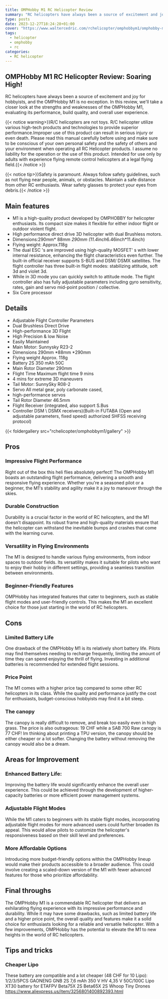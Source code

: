 ```yaml
---
title: OMPHobby M1 RC Helicopter Review
summary: "RC helicopters have always been a source of excitement and joy for hobbyists, and the OMPHobby M1 is no exception. In this review, we'll take a closer look at the strengths and weaknesses of the OMPHobby M1, evaluating its performance, build quality, and overall user experience."
type: posts
date: 2023-12-27T18:24:28+01:00
cover: "https://www.waltercedric.com/rchelicopter/omphobbym1/omphobby-m1-header.webp?width=100px"
tags:
  - helicopter
  - omphobby
  - rc
categories:
  - RC helicopter
---
```

## OMPHobby M1 RC Helicopter Review: Soaring High!

RC helicopters have always been a source of excitement and joy for hobbyists, and the OMPHobby M1 is no exception. In this review, we'll take a closer look at the strengths and weaknesses of the OMPHobby M1, evaluating its performance, build quality, and overall user experience.

{{< notice warning>}}R/C helicopters are not toys. R/C helicopter utilize various high-tech products and technologies to provide superior performance.Improper use of this product can result in serious injury or even death. Please read this manual carefully before using and make sure to be conscious of your own personal safety and the safety of others and your environment when operating all RC Helicopter products.
I assume no liability for the operation or the use of this product. Intended for use only by adults with experience flying remote control helicopters at a legal flying field.{{< /notice >}}

{{< notice tip>}}Safety is paramount. Always follow safety guidelines, such as not flying near people, animals, or obstacles. Maintain a safe distance from other RC enthusiasts. Wear safety glasses to protect your eyes from debris.{{< /notice >}}

## Main features
* M1 is a high-quality product developed by OMPHOBBY for helicopter enthusiasts. Its compact size makes it flexible for either indoor flight or outdoor violent flight.
* High performance direct drive 3D helicopter with dual Brushless motors.
* Dimensions:290mm* 88mm *290mm (11.4inch*6.46inch*11.4inch)
* Flying weight: Approx.118g
* The dual ESC 's are improved using high-quality MOSFET' s with lower internal resistance, enhancing the flight characteristics even further. The built-in official receiver supports S-BUS and DSM/ DSMX satellites. The flight controller has three built-in flight modes: stabilizing attitude, soft 3d and violet 3d.
* While in 3D mode you can quickly switch to attitude mode. The flight controller also has fully adjustable parameters including gyro sensitivity, rates, gain and servo mid-point position / collective.
* Six Core processor

## Details
* Adjustable Flight Controller Parameters
* Dual Brushless Direct Drive
* High-performance 3D Flight
* High Precision & low Noise
* Easily Maintained
* Main Motor: Sunnysky R23-2
* Dimensions 290mm *88mm *290mm
* Flying weight Approx. 118g
* Battery 2S 350 mAh 50C
* Main Rotor Diameter 290mm
* Flight Time Maximum flight time 9 mins
* 4 mins for extreme 3D maneuvers
* Tail Motor: SunnySky R08-2
* Servo All metal gear, poly carbonate cased,
* high-performance servos
* Tail Rotor Diameter  46.5mm
* Flight Receiver (integrated, also support S.Bus
* Controller DSM \ DSMX receivers)(Built-in FUTABA (Open and adjustable parameters, fixed speed) authorized SHFSS receiving protocol)

{{< foldergallery src="rchelicopter/omphobbym1/gallery" >}}

## Pros

### Impressive Flight Performance
Right out of the box this heli flies absolutely perfect!
The OMPHobby M1 boasts an outstanding flight performance, delivering a smooth and responsive flying experience. Whether you're a seasoned pilot or a beginner, the M1's stability and agility make it a joy to maneuver through the skies.

### Durable Construction
Durability is a crucial factor in the world of RC helicopters, and the M1 doesn't disappoint. Its robust frame and high-quality materials ensure that the helicopter can withstand the inevitable bumps and crashes that come with the learning curve.

### Versatility in Flying Environments
The M1 is designed to handle various flying environments, from indoor spaces to outdoor fields. Its versatility makes it suitable for pilots who want to enjoy their hobby in different settings, providing a seamless transition between environments.

### Beginner-Friendly Features
OMPHobby has integrated features that cater to beginners, such as stable flight modes and user-friendly controls. This makes the M1 an excellent choice for those just starting in the world of RC helicopters.

## Cons

### Limited Battery Life
One drawback of the OMPHobby M1 is its relatively short battery life. Pilots may find themselves needing to recharge frequently, limiting the amount of time they can spend enjoying the thrill of flying. Investing in additional batteries is recommended for extended flight sessions.

### Price Point
The M1 comes with a higher price tag compared to some other RC helicopters in its class. While the quality and performance justify the cost for enthusiasts, budget-conscious hobbyists may find it a bit steep.

### The canopy
The canopy is really difficult to remove, and break too easily even in high grass. The price is also outrageous: 19 CHF while a SAB 700 Raw canopy is 77 CHF! Im thinking about printing a TPU version, the canopy should be either cheaper or a lot softer. Changing the battery without removing the canopy would also be a dream.

## Areas for Improvement

### Enhanced Battery Life:
Improving the battery life would significantly enhance the overall user experience. This could be achieved through the development of higher-capacity batteries or more efficient power management systems.

### Adjustable Flight Modes
While the M1 caters to beginners with its stable flight modes, incorporating adjustable flight modes for more advanced users could further broaden its appeal. This would allow pilots to customize the helicopter's responsiveness based on their skill level and preferences.

### More Affordable Options
Introducing more budget-friendly options within the OMPHobby lineup would make their products accessible to a broader audience. This could involve creating a scaled-down version of the M1 with fewer advanced features for those who prioritize affordability.

## Final throughs
The OMPHobby M1 is a commendable RC helicopter that delivers an exhilarating flying experience with its impressive performance and durability. While it may have some drawbacks, such as limited battery life and a higher price point, the overall quality and features make it a solid choice for enthusiasts looking for a reliable and versatile helicopter. With a few improvements, OMPHobby has the potential to elevate the M1 to new heights in the world of RC helicopters.

## Tips and tricks

### Cheaper Lipo
These battery are compatible and a lot cheaper (48 CHF for 10 Lipo):
1/2/3/5PCS GAONENG GNB 2S 7,6 mAh 350 V HV 4,35 V 50C/100C Lipo XT30 battery for ETAFPV Beta75X 2S Beta65X 2S Whoop Tiny Drones
https://www.aliexpress.us/item/3256801400892393.html

